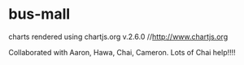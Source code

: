 # bus-mall

charts rendered using chartjs.org v.2.6.0
//http://www.chartjs.org

Collaborated with Aaron, Hawa, Chai, Cameron. Lots of Chai help!!!!

